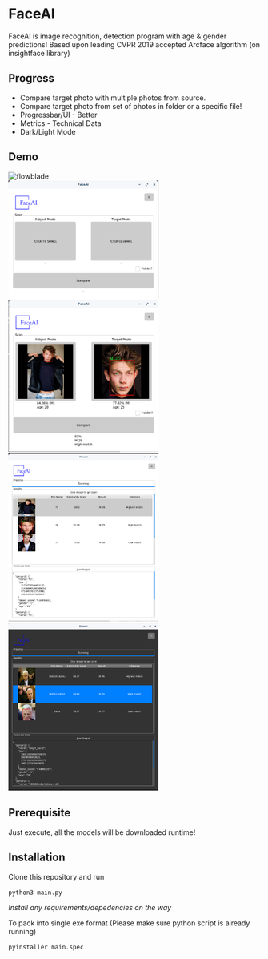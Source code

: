# FaceAI
FaceAI is image recognition, detection program with age & gender predictions! Based upon leading CVPR 2019 accepted Arcface algorithm (on insightface library)

## Progress
- Compare target photo with multiple photos from source.
- Compare target photo from set of photos in folder or a specific file!
- Progressbar/UI - Better
- Metrics - Technical Data
- Dark/Light Mode

## Demo
![flowblade](https://user-images.githubusercontent.com/31770598/215880508-03a72c52-c40d-46c5-894d-d701b8d64d3a.gif)<br>
<img src="demo/01.png" width="300"/>
<img src="demo/02.png" width="300"/>
<img src="demo/03.png" width="300"/>
<img src="demo/04.png" width="300"/>

## Prerequisite
Just execute, all the models will be downloaded runtime!

## Installation
Clone this repository and run

```
python3 main.py
```
_Install any requirements/depedencies on the way_

To pack into single exe format (Please make sure python script is already running)
```
pyinstaller main.spec
```
